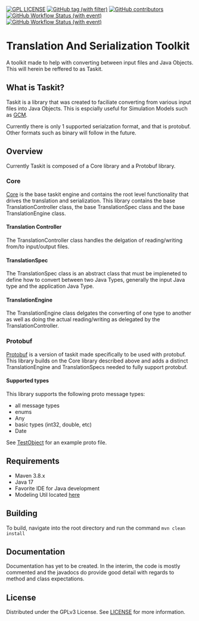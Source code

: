 [![GPL LICENSE][license-shield]][license-url]
[![GitHub tag (with filter)][tag-shield]][tag-url]
[![GitHub contributors][contributors-shield]][contributors-url]
[![GitHub Workflow Status (with event)][dev-build-shield]][dev-build-url]
[![GitHub Workflow Status (with event)][build-shield]][build-url]

# Translation And Serialization Toolkit
A toolkit made to help with converting between input files and Java Objects. This will herein be reffered to as Taskit.

## What is Taskit?
Taskit is a library that was created to faciliate converting from various input files into Java Objects. This is espcially useful for Simulation Models such as [GCM](https://github.com/HHS/ASPR-8).

Currently there is only 1 supported serialzation format, and that is protobuf. Other formats such as binary will follow in the future.

## Overview
Currently Taskit is composed of a Core library and a Protobuf library.

### Core
[Core](core) is the base taskit engine and contains the root level functionality that drives the translation and serialization.
This library contains the base TranslationController class, the base TranslationSpec class and the base TranslationEngine class.

#### Translation Controller
The TranslationController class handles the delgation of reading/writing from/to input/output files.

#### TranslationSpec
The TranslationSpec class is an abstract class that must be impleneted to define how to convert between two Java Types, generally the input Java type and the application Java Type.

#### TranslationEngine
The TranslationEngine class delgates the converting of one type to another as well as doing the actual reading/writing as delegated by the TranslationController.

### Protobuf
[Protobuf](protobuf) is a version of taskit made specifically to be used with protobuf.
This library builds on the Core library described above and adds a distinct TranslationEngine and TranslationSpecs needed to fully support protobuf.

#### Supported types
This library supports the following proto message types:
- all message types
- enums
- Any
- basic types (int32, double, etc)
- Date

See [TestObject](protobuf/src/main/proto/gov/hhs/aspr/ms/taskit/protobuf/testobject.proto) for an example proto file.

## Requirements
- Maven 3.8.x
- Java 17
- Favorite IDE for Java development
- Modeling Util located [here](https://github.com/HHS/ASPR-ms-util)

## Building
To build, navigate into the root directory and run the command ```mvn clean install```

## Documentation
Documentation has yet to be created. In the interim, the code is mostly commented and the javadocs do provide good detail with regards to method and class expectations. 

## License
Distributed under the GPLv3 License. See [LICENSE](LICENSE) for more information.


<!-- MARKDOWN LINKS & IMAGES -->
[contributors-shield]: https://img.shields.io/github/contributors/HHS/ASPR-ms-taskit
[contributors-url]: https://github.com/HHS/ASPR-ms-taskit/graphs/contributors
[tag-shield]: https://img.shields.io/github/v/tag/HHS/ASPR-ms-taskit
[tag-url]: https://github.com/HHS/ASPR-ms-taskit/releases/latest
[license-shield]: https://img.shields.io/github/license/HHS/ASPR-ms-taskit
[license-url]: LICENSE
[dev-build-shield]: https://img.shields.io/github/actions/workflow/status/HHS/ASPR-ms-taskit/dev_build.yml?label=dev-build
[dev-build-url]: https://github.com/HHS/ASPR-ms-taskit/actions/workflows/dev_build.yml
[build-shield]: https://img.shields.io/github/actions/workflow/status/HHS/ASPR-ms-taskit/release_build.yml?label=release-build
[build-url]: https://github.com/HHS/ASPR-ms-taskit/actions/workflows/release_build.yml.yml

